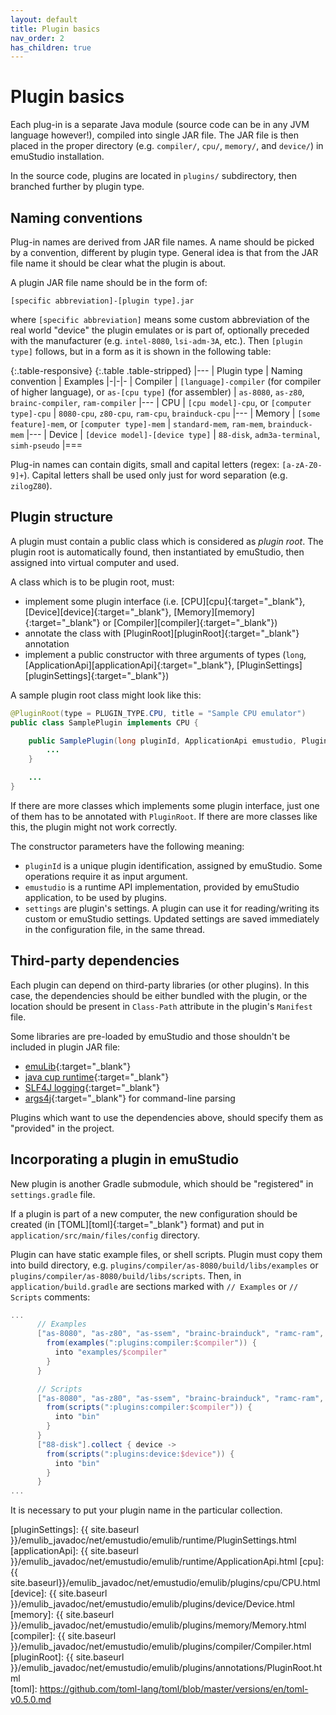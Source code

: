 ```yaml
---
layout: default
title: Plugin basics
nav_order: 2
has_children: true
---
```


# Plugin basics

Each plug-in is a separate Java module (source code can be in any JVM language however!), compiled into single JAR file.
The JAR file is then placed in the proper directory (e.g. `compiler/`, `cpu/`, `memory/`, and `device/`) in emuStudio
installation.

In the source code, plugins are located in `plugins/` subdirectory, then branched further by plugin type.

## Naming conventions

Plug-in names are derived from JAR file names. A name should be picked by a convention, different by plugin type.
General idea is that from the JAR file name it should be clear what the plugin is about.
 
A plugin JAR file name should be in the form of: 

```
[specific abbreviation]-[plugin type].jar
```

where `[specific abbreviation]` means some custom abbreviation of the real world "device" the plugin emulates or is part of,
optionally preceded with the manufacturer (e.g. `intel-8080`, `lsi-adm-3A`, etc.).
Then `[plugin type]` follows, but in a form as it is shown in the following table:

{:.table-responsive}
{:.table .table-stripped}
|---
| Plugin type | Naming convention | Examples
|-|-|-
| Compiler | `[language]-compiler` (for compiler of higher language), or `as-[cpu type]` (for assembler) | `as-8080`, `as-z80`, `brainc-compiler`, `ram-compiler`
|---
| CPU | `[cpu model]-cpu`, or `[computer type]-cpu` | `8080-cpu`, `z80-cpu`, `ram-cpu`, `brainduck-cpu`
|---
| Memory | `[some feature]-mem`, or `[computer type]-mem` | `standard-mem`, `ram-mem`, `brainduck-mem`
|---
| Device | `[device model]-[device type]` | `88-disk`, `adm3a-terminal`, `simh-pseudo`
|===


Plug-in names can contain digits, small and capital letters (regex: `[a-zA-Z0-9]+`). Capital letters shall be used only
just for word separation (e.g. `zilogZ80`).

## Plugin structure

A plugin must contain a public class which is considered as _plugin root_. The plugin root is automatically found, then
instantiated by emuStudio, then assigned into virtual computer and used.

A class which is to be plugin root, must:

- implement some plugin interface (i.e. [CPU][cpu]{:target="_blank"}, [Device][device]{:target="_blank"}, [Memory][memory]{:target="_blank"} or [Compiler][compiler]{:target="_blank"})
- annotate the class with [PluginRoot][pluginRoot]{:target="_blank"} annotation  
- implement a public constructor with three arguments of types (`long`, [ApplicationApi][applicationApi]{:target="_blank"}, [PluginSettings][pluginSettings]{:target="_blank"})

A sample plugin root class might look like this: 

```java
@PluginRoot(type = PLUGIN_TYPE.CPU, title = "Sample CPU emulator")
public class SamplePlugin implements CPU {

    public SamplePlugin(long pluginId, ApplicationApi emustudio, PluginSettings settings) {
        ...
    }

    ...
}
```

If there are more classes which implements some plugin interface, just one of them has to be annotated with `PluginRoot`.
If there are more classes like this, the plugin might not work correctly.  

The constructor parameters have the following meaning:

- `pluginId` is a unique plugin identification, assigned by emuStudio. Some operations require it as input argument.
- `emustudio` is a runtime API implementation, provided by emuStudio application, to be used by plugins.
- `settings` are plugin's settings. A plugin can use it for reading/writing its custom or emuStudio settings.
  Updated settings are saved immediately in the configuration file, in the same thread.

## Third-party dependencies

Each plugin can depend on third-party libraries (or other plugins). In this case, the dependencies should be either
bundled with the plugin, or the location should be present in `Class-Path` attribute in the plugin's `Manifest` file.

Some libraries are pre-loaded by emuStudio and those shouldn't be included in plugin JAR file:

- [emuLib][emulib]{:target="_blank"}
- [java cup runtime][java-cup]{:target="_blank"}
- [SLF4J logging][slf4j]{:target="_blank"}
- [args4j][args4j]{:target="_blank"} for command-line parsing

Plugins which want to use the dependencies above, should specify them as "provided" in the project.

## Incorporating a plugin in emuStudio

New plugin is another Gradle submodule, which should be "registered" in `settings.gradle` file.

If a plugin is part of a new computer, the new configuration should be created (in [TOML][toml]{:target="_blank"} format) and put in `application/src/main/files/config` directory.

Plugin can have static example files, or shell scripts. Plugin must copy them into build directory, e.g. `plugins/compiler/as-8080/build/libs/examples` or `plugins/compiler/as-8080/build/libs/scripts`. Then, in `application/build.gradle` are sections marked with `// Examples` or `// Scripts` comments:

```groovy
...
      // Examples
      ["as-8080", "as-z80", "as-ssem", "brainc-brainduck", "ramc-ram", "raspc-rasp"].collect { compiler ->
        from(examples(":plugins:compiler:$compiler")) {
          into "examples/$compiler"
        }
      }

      // Scripts
      ["as-8080", "as-z80", "as-ssem", "brainc-brainduck", "ramc-ram", "raspc-rasp"].collect { compiler ->
        from(scripts(":plugins:compiler:$compiler")) {
          into "bin"
        }
      }
      ["88-disk"].collect { device ->
        from(scripts(":plugins:device:$device")) {
          into "bin"
        }
      }
...
```

It is necessary to put your plugin name in the particular collection.

[emulib]: https://search.maven.org/artifact/net.emustudio/emulib/11.5.0/jar
[java-cup]: https://mvnrepository.com/artifact/com.github.vbmacher/java-cup-runtime/11b-20160615
[slf4j]: https://mvnrepository.com/artifact/org.slf4j/slf4j-api/1.7.30
[args4j]: https://mvnrepository.com/artifact/args4j/args4j/2.33
[pluginSettings]: {{ site.baseurl }}/emulib_javadoc/net/emustudio/emulib/runtime/PluginSettings.html
[applicationApi]: {{ site.baseurl }}/emulib_javadoc/net/emustudio/emulib/runtime/ApplicationApi.html
[cpu]: {{ site.baseurl}}/emulib_javadoc/net/emustudio/emulib/plugins/cpu/CPU.html
[device]: {{ site.baseurl }}/emulib_javadoc/net/emustudio/emulib/plugins/device/Device.html
[memory]: {{ site.baseurl }}/emulib_javadoc/net/emustudio/emulib/plugins/memory/Memory.html
[compiler]: {{ site.baseurl }}/emulib_javadoc/net/emustudio/emulib/plugins/compiler/Compiler.html
[pluginRoot]: {{ site.baseurl }}/emulib_javadoc/net/emustudio/emulib/plugins/annotations/PluginRoot.html  
[toml]: https://github.com/toml-lang/toml/blob/master/versions/en/toml-v0.5.0.md
